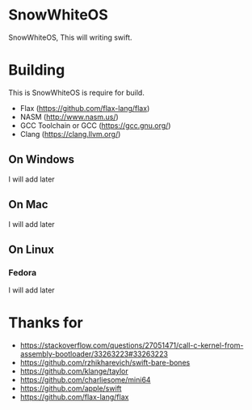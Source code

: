 # SnowWhiteOS
SnowWhiteOS, This will writing swift.

# Building
This is SnowWhiteOS is require for build.
- Flax (https://github.com/flax-lang/flax)
- NASM (http://www.nasm.us/)
- GCC Toolchain or GCC (https://gcc.gnu.org/)
- Clang (https://clang.llvm.org/)

## On Windows
I will add later

## On Mac
I will add later

## On Linux
### Fedora
I will add later

# Thanks for
- https://stackoverflow.com/questions/27051471/call-c-kernel-from-assembly-bootloader/33263223#33263223
- https://github.com/rzhikharevich/swift-bare-bones
- https://github.com/klange/taylor
- https://github.com/charliesome/mini64
- https://github.com/apple/swift
- https://github.com/flax-lang/flax
